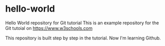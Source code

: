 # hello-world

Hello World repository for Git tutorial
This is an example repository for the Git tutoial on https://www.w3schools.com

This repository is built step by step in the tutorial.
Now I'm learning Github.
